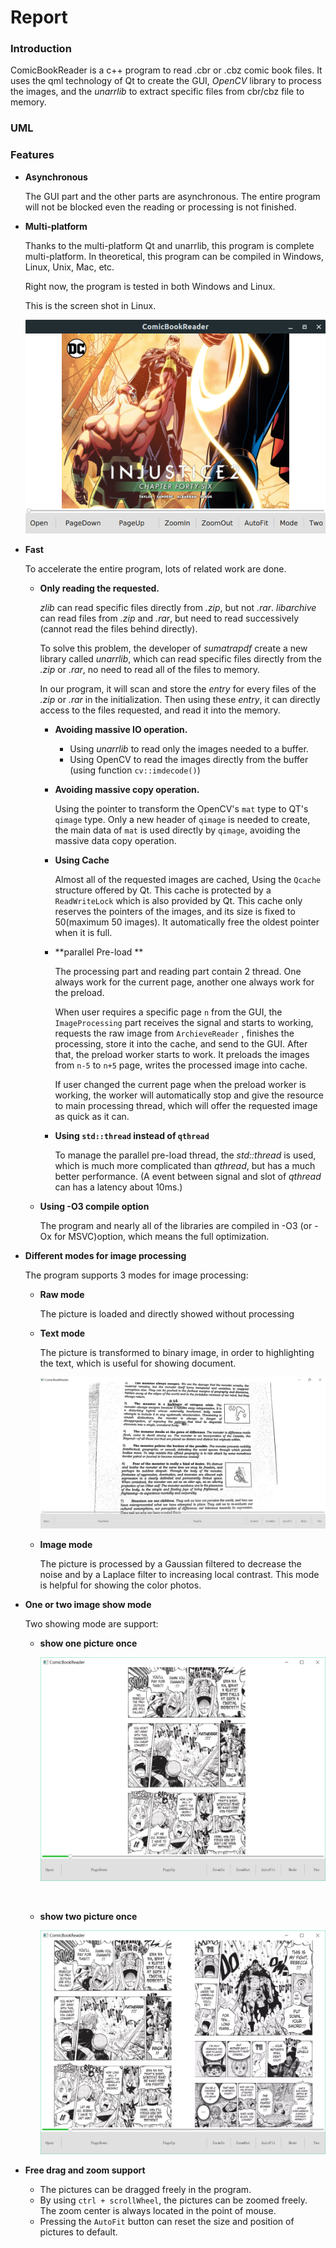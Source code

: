 # Report

### Introduction

ComicBookReader is a c++ program to read .cbr or .cbz comic book files. It uses the qml technology of Qt to create the GUI,  *OpenCV*  library to process the images, and the *unarrlib* to extract specific files from cbr/cbz file to memory. 

### UML



### Features

- **Asynchronous**

  The GUI part and the other parts are asynchronous. The entire program will not be blocked even the reading or processing is not finished. 

- **Multi-platform**

  Thanks to the multi-platform Qt and unarrlib, this program is complete multi-platform. In theoretical, this program can be compiled in Windows, Linux, Unix, Mac, etc.

  Right now, the program is tested in both Windows and Linux.

  This is the screen shot in Linux.

  ![](./report/linux_version.png)

- **Fast**

  To accelerate the entire program, lots of related work are done.

  - **Only reading the requested.**

    *zlib* can read specific files directly from *.zip*, but not *.rar*.  *libarchive* can read files from *.zip* and *.rar*, but need to read successively (cannot read the files behind directly).

    To solve this problem, the developer of *sumatrapdf* create a new library called *unarrlib*, which can read specific files directly from the *.zip* or *.rar*, no need to read all of the files to memory.

    In our program, it will scan and store the *entry* for every files of the *.zip* or *.rar* in the initialization. Then using these *entry*, it can directly access to the files requested, and read it into the memory.

    - **Avoiding massive IO operation.**

      - Using *unarrlib* to read only the images needed to a buffer.
      - Using OpenCV to read the images directly from the buffer (using function `cv::imdecode()`)

    - **Avoiding massive copy operation.**

      Using the pointer to transform the OpenCV's `mat` type to QT's `qimage` type. Only  a new header of `qimage` is needed to create, the main data of `mat` is used directly by `qimage`, avoiding the massive data copy operation.

    - **Using Cache**

      Almost all of the requested images are cached, Using the `Qcache` structure offered by Qt. This cache is protected by a `ReadWriteLock` which is also provided by Qt. This cache only reserves the pointers of the images, and its size is fixed to 50(maximum 50 images). It automatically free the oldest pointer when it is full. 

    - **parallel Pre-load **

      The processing part and reading part contain 2 thread. One always work for the current page, another one always work for the preload.

      When user requires a specific page `n` from the GUI, the `ImageProcessing` part receives the signal and starts to working, requests the raw image from `ArchieveReader` , finishes the processing, store it into the cache, and send to the GUI. After that, the preload worker starts to work. It preloads the images from `n-5` to `n+5` page, writes the processed image into cache.

      If user changed the current page when the preload worker is working, the worker will automatically stop and give the resource to main processing thread, which will offer the requested image as quick as it can.

    - **Using `std::thread` instead of `qthread`**

      To manage the parallel pre-load thread, the *std::thread* is used, which is much more complicated than *qthread*, but has a much better performance. (A event between signal and slot of *qthread* can has a latency about 10ms.)

  - **Using -O3 compile option**

    The program and nearly all of the libraries are compiled in -O3 (or -Ox for MSVC)option, which means the full optimization.

- **Different modes for image processing**

  The program supports 3 modes for image processing:

   -  **Raw mode**

      The picture is loaded and directly showed without processing

  - **Text mode**

    The picture is transformed to binary image, in order to highlighting the text, which is  useful for showing document.

    ![](./report/TextMode.PNG)

  - **Image mode**

    The picture is processed by a Gaussian filtered to decrease the noise and by a  Laplace filter to increasing local contrast. This mode is helpful for showing the color photos.

- **One or two image show mode**

  Two showing mode are support:

  - **show one picture once**

    ![](./report/OneImgMode.PNG)

    ​

  - **show two picture once**

    ![](./report/TwoImgMode.PNG)

- **Free drag and zoom support**

  - The pictures can be dragged freely in the program.
  - By using `ctrl + scrollWheel`, the pictures can be zoomed freely. The zoom center is always located in the point of mouse. 
  - Pressing the `AutoFit` button can reset the size and position of pictures to default.